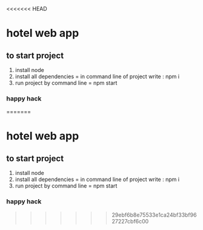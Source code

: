 <<<<<<< HEAD
# hotel web app

## to start project

1. install node
2. install all dependencies = in command line of project write : npm i
3. run project by command line = npm start

### happy hack
=======
# hotel web app

## to start project

1. install node
2. install all dependencies = in command line of project write : npm i
3. run project by command line = npm start

### happy hack
>>>>>>> 29ebf6b8e75533e1ca24bf33bf9627227cbf6c00
